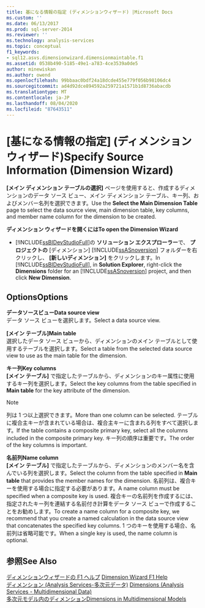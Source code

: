 ```yaml
---
title: 基になる情報の指定 (ディメンションウィザード) |Microsoft Docs
ms.custom: ''
ms.date: 06/13/2017
ms.prod: sql-server-2014
ms.reviewer: ''
ms.technology: analysis-services
ms.topic: conceptual
f1_keywords:
- sql12.asvs.dimensionwizard.dimensionmaintable.f1
ms.assetid: 0538b490-5185-49e1-a783-4ce3539a0de5
author: minewiskan
ms.author: owend
ms.openlocfilehash: 99bbaac0bdf24a18dcde455e779f056b98106dc4
ms.sourcegitcommit: ad4d92dce894592a259721a1571b1d8736abacdb
ms.translationtype: MT
ms.contentlocale: ja-JP
ms.lasthandoff: 08/04/2020
ms.locfileid: "87643511"
---
```

# <a name="specify-source-information-dimension-wizard"></a><span data-ttu-id="ffa0a-102">[基になる情報の指定] (ディメンション ウィザード)</span><span class="sxs-lookup"><span data-stu-id="ffa0a-102">Specify Source Information (Dimension Wizard)</span></span>
  <span data-ttu-id="ffa0a-103">**[メイン ディメンション テーブルの選択]** ページを使用すると、作成するディメンションのデータ ソース ビュー、メイン ディメンション テーブル、キー列、およびメンバー名列を選択できます。</span><span class="sxs-lookup"><span data-stu-id="ffa0a-103">Use the **Select the Main Dimension Table** page to select the data source view, main dimension table, key columns, and member name column for the dimension to be created.</span></span>  
  
 <span data-ttu-id="ffa0a-104">**ディメンション ウィザードを開くには**</span><span class="sxs-lookup"><span data-stu-id="ffa0a-104">**To open the Dimension Wizard**</span></span>  
  
-   <span data-ttu-id="ffa0a-105">[!INCLUDE[ssBIDevStudioFull](../includes/ssbidevstudiofull-md.md)]の **ソリューション エクスプローラー**で、 **プロジェクトの** [ディメンション] [!INCLUDE[ssASnoversion](../includes/ssasnoversion-md.md)] フォルダーを右クリックし、 **[新しいディメンション]** をクリックします。</span><span class="sxs-lookup"><span data-stu-id="ffa0a-105">In [!INCLUDE[ssBIDevStudioFull](../includes/ssbidevstudiofull-md.md)], in **Solution Explorer**, right-click the **Dimensions** folder for an [!INCLUDE[ssASnoversion](../includes/ssasnoversion-md.md)] project, and then click **New Dimension**.</span></span>  
  
## <a name="options"></a><span data-ttu-id="ffa0a-106">Options</span><span class="sxs-lookup"><span data-stu-id="ffa0a-106">Options</span></span>  
 <span data-ttu-id="ffa0a-107">**データソースビュー**</span><span class="sxs-lookup"><span data-stu-id="ffa0a-107">**Data source view**</span></span>  
 <span data-ttu-id="ffa0a-108">データ ソース ビューを選択します。</span><span class="sxs-lookup"><span data-stu-id="ffa0a-108">Select a data source view.</span></span>  
  
 <span data-ttu-id="ffa0a-109">**[メイン テーブル]**</span><span class="sxs-lookup"><span data-stu-id="ffa0a-109">**Main table**</span></span>  
 <span data-ttu-id="ffa0a-110">選択したデータ ソース ビューから、ディメンションのメイン テーブルとして使用するテーブルを選択します。</span><span class="sxs-lookup"><span data-stu-id="ffa0a-110">Select a table from the selected data source view to use as the main table for the dimension.</span></span>  
  
 <span data-ttu-id="ffa0a-111">**キー列**</span><span class="sxs-lookup"><span data-stu-id="ffa0a-111">**Key columns**</span></span>  
 <span data-ttu-id="ffa0a-112">**[メイン テーブル]** で指定したテーブルから、ディメンションのキー属性に使用するキー列を選択します。</span><span class="sxs-lookup"><span data-stu-id="ffa0a-112">Select the key columns from the table specified in **Main table** for the key attribute of the dimension.</span></span>  
  
> [!NOTE]  
>  <span data-ttu-id="ffa0a-113">列は 1 つ以上選択できます。</span><span class="sxs-lookup"><span data-stu-id="ffa0a-113">More than one column can be selected.</span></span> <span data-ttu-id="ffa0a-114">テーブルに複合主キーが含まれている場合は、複合主キーに含まれる列をすべて選択します。</span><span class="sxs-lookup"><span data-stu-id="ffa0a-114">If the table contains a composite primary key, select all the columns included in the composite primary key.</span></span> <span data-ttu-id="ffa0a-115">キー列の順序は重要です。</span><span class="sxs-lookup"><span data-stu-id="ffa0a-115">The order of the key columns is important.</span></span>  
  
 <span data-ttu-id="ffa0a-116">**名前列**</span><span class="sxs-lookup"><span data-stu-id="ffa0a-116">**Name column**</span></span>  
 <span data-ttu-id="ffa0a-117">**[メイン テーブル]** で指定したテーブルから、ディメンションのメンバー名を含んでいる列を選択します。</span><span class="sxs-lookup"><span data-stu-id="ffa0a-117">Select the column from the table specified in **Main table** that provides the member names for the dimension.</span></span> <span data-ttu-id="ffa0a-118">名前列は、複合キーを使用する場合に指定する必要があります。</span><span class="sxs-lookup"><span data-stu-id="ffa0a-118">A name column must be specified when a composite key is used.</span></span> <span data-ttu-id="ffa0a-119">複合キーの名前列を作成するには、指定されたキー列を連結する名前付き計算をデータ ソース ビューで作成することをお勧めします。</span><span class="sxs-lookup"><span data-stu-id="ffa0a-119">To create a name column for a composite key, we recommend that you create a named calculation in the data source view that concatenates the specified key columns.</span></span> <span data-ttu-id="ffa0a-120">1 つのキーを使用する場合、名前列は省略可能です。</span><span class="sxs-lookup"><span data-stu-id="ffa0a-120">When a single key is used, the name column is optional.</span></span>  
  
## <a name="see-also"></a><span data-ttu-id="ffa0a-121">参照</span><span class="sxs-lookup"><span data-stu-id="ffa0a-121">See Also</span></span>  
 <span data-ttu-id="ffa0a-122">[ディメンションウィザードの F1 ヘルプ](dimension-wizard-f1-help.md) </span><span class="sxs-lookup"><span data-stu-id="ffa0a-122">[Dimension Wizard F1 Help](dimension-wizard-f1-help.md) </span></span>  
 <span data-ttu-id="ffa0a-123">[ディメンション &#40;Analysis Services-多次元データ&#41;](multidimensional-models-olap-logical-dimension-objects/dimensions-analysis-services-multidimensional-data.md) </span><span class="sxs-lookup"><span data-stu-id="ffa0a-123">[Dimensions &#40;Analysis Services - Multidimensional Data&#41;](multidimensional-models-olap-logical-dimension-objects/dimensions-analysis-services-multidimensional-data.md) </span></span>  
 [<span data-ttu-id="ffa0a-124">多次元モデル内のディメンション</span><span class="sxs-lookup"><span data-stu-id="ffa0a-124">Dimensions in Multidimensional Models</span></span>](multidimensional-models/dimensions-in-multidimensional-models.md)  
  
  
